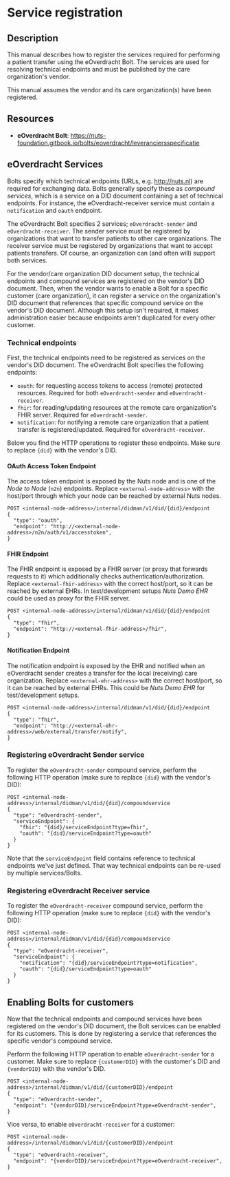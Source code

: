 # Service registration

## Description

This manual describes how to register the services required for performing a patient transfer using the eOverdracht Bolt.
The services are used for resolving technical endpoints and must be published by the care organization's vendor.

This manual assumes the vendor and its care organization(s) have been registered.

## Resources

- **eOverdracht Bolt**: https://nuts-foundation.gitbook.io/bolts/eoverdracht/leveranciersspecificatie

## eOverdracht Services

Bolts specify which technical endpoints (URLs, e.g. http://nuts.nl) are required for exchanging data.
Bolts generally specify these as *compound services*, which is a service on a DID document containing a set of technical endpoints.
For instance, the eOverdracht-receiver service must contain a `notification` and `oauth` endpoint.

The eOverdracht Bolt specifies 2 services; `eOverdracht-sender` and `eOverdracht-receiver`.
The sender service must be registered by organizations that want to transfer patients to other care organizations.
The receiver service must be registered by organizations that want to accept patients transfers.
Of course, an organization can (and often will) support both services.

For the vendor/care organization DID document setup, the technical endpoints and compound services are registered on the vendor's DID document.
Then, when the vendor wants to enable a Bolt for a specific customer (care organization),
it can register a service on the organization's DID document that references that specific compound service on the vendor's DID document.
Although this setup isn't required, it makes administration easier because endpoints aren't duplicated for every other customer.

### Technical endpoints

First, the technical endpoints need to be registered as services on the vendor's DID document. The eOverdracht Bolt specifies the following endpoints:

* `oauth`: for requesting access tokens to access (remote) protected resources. Required for both `eOverdracht-sender` and `eOverdracht-receiver`.
* `fhir`: for reading/updating resources at the remote care organization's FHIR server. Required for `eOverdracht-sender`.
* `notification`: for notifying a remote care organization that a patient transfer is registered/updated. Required for `eOverdracht-receiver`. 

Below you find the HTTP operations to register these endpoints. Make sure to replace `{did}` with the vendor's DID.

#### OAuth Access Token Endpoint
The access token endpoint is exposed by the Nuts node and is one of the *Node to Node* (`n2n`) endpoints.
Replace `<external-node-address>` with the host/port through which your node can be reached by external Nuts nodes.


```
POST <internal-node-address>/internal/didman/v1/did/{did}/endpoint
{
  "type": "oauth",
  "endpoint": "http://<external-node-address>/n2n/auth/v1/accesstoken",
}
```

#### FHIR Endpoint
The FHIR endpoint is exposed by a FHIR server (or proxy that forwards requests to it) which additionally checks authentication/authorization.
Replace `<external-fhir-address>` with the correct host/port, so it can be reached by external EHRs.
In test/development setups *Nuts Demo EHR* could be used as proxy for the FHIR server. 

```
POST <internal-node-address>/internal/didman/v1/did/{did}/endpoint
{
  "type": "fhir",
  "endpoint": "http://<external-fhir-address>/fhir",
}
```

#### Notification Endpoint
The notification endpoint is exposed by the EHR and notified when an eOverdracht sender creates a transfer for the local (receiving) care organization.
Replace `<external-ehr-address>` with the correct host/port, so it can be reached by external EHRs. This could be *Nuts Demo EHR* for test/development setups.

```
POST <internal-node-address>/internal/didman/v1/did/{did}/endpoint
{
  "type": "fhir",
  "endpoint": "http://<external-ehr-address>/web/external/transfer/notify",
}
```

### Registering eOverdracht Sender service

To register the `eOverdracht-sender` compound service, perform the following HTTP operation (make sure to replace `{did}` with the vendor's DID):

```
POST <internal-node-address>/internal/didman/v1/did/{did}/compoundservice
{
  "type": "eOverdracht-sender",
  "serviceEndpoint": {
    "fhir": "{did}/serviceEndpoint?type=fhir",
    "oauth": "{did}/serviceEndpoint?type=oauth"
  }
}
```

Note that the `serviceEndpoint` field contains reference to technical endpoints we've just defined. That way technical endpoints can be re-used by multiple services/Bolts.

### Registering eOverdracht Receiver service

To register the `eOverdracht-receiver` compound service, perform the following HTTP operation (make sure to replace `{did}` with the vendor's DID):

```
POST <internal-node-address>/internal/didman/v1/did/{did}/compoundservice
{
  "type": "eOverdracht-receiver",
  "serviceEndpoint": {
    "notification": "{did}/serviceEndpoint?type=notification",
    "oauth": "{did}/serviceEndpoint?type=oauth"
  }
}
```

## Enabling Bolts for customers

Now that the technical endpoints and compound services have been registered on the vendor's DID document, the Bolt services can be enabled for its customers.
This is done by registering a service that references the specific vendor's compound service.

Perform the following HTTP operation to enable `eOverdracht-sender` for a customer. Make sure to replace `{customerDID}` with the customer's DID and `{vendorDID}` with the vendor's DID.

```
POST <internal-node-address>/internal/didman/v1/did/{customerDID}/endpoint
{
  "type": "eOverdracht-sender",
  "endpoint": "{vendorDID}/serviceEndpoint?type=eOverdracht-sender",
}
```

Vice versa, to enable `eOverdracht-receiver` for a customer:

```
POST <internal-node-address>/internal/didman/v1/did/{customerDID}/endpoint
{
  "type": "eOverdracht-receiver",
  "endpoint": "{vendorDID}/serviceEndpoint?type=eOverdracht-receiver",
}
```